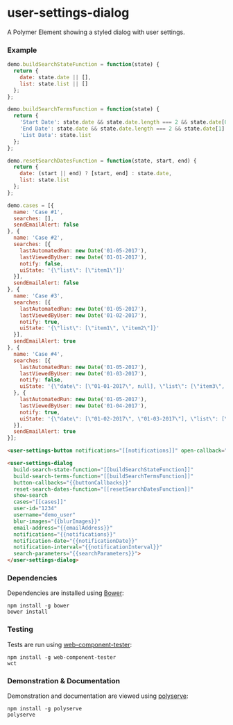 # user-settings-dialog

A Polymer Element showing a styled dialog with user settings.

### Example
```js
demo.buildSearchStateFunction = function(state) {
  return {
    date: state.date || [],
    list: state.list || []
  };
};

demo.buildSearchTermsFunction = function(state) {
  return {
    'Start Date': state.date && state.date.length === 2 && state.date[0] ? [state.date[0]] : [],
    'End Date': state.date && state.date.length === 2 && state.date[1] ? [state.date[1]] : [],
    'List Data': state.list
  };
};

demo.resetSearchDatesFunction = function(state, start, end) {
  return {
    date: (start || end) ? [start, end] : state.date,
    list: state.list
  };
};

demo.cases = [{
  name: 'Case #1',
  searches: [],
  sendEmailAlert: false
}, {
  name: 'Case #2',
  searches: [{
    lastAutomatedRun: new Date('01-05-2017'),
    lastViewedByUser: new Date('01-01-2017'),
    notify: false,
    uiState: '{\"list\": [\"item1\"]}'
  }],
  sendEmailAlert: false
}, {
  name: 'Case #3',
  searches: [{
    lastAutomatedRun: new Date('01-05-2017'),
    lastViewedByUser: new Date('01-02-2017'),
    notify: true,
    uiState: '{\"list\": [\"item1\", \"item2\"]}'
  }],
  sendEmailAlert: true
}, {
  name: 'Case #4',
  searches: [{
    lastAutomatedRun: new Date('01-05-2017'),
    lastViewedByUser: new Date('01-03-2017'),
    notify: false,
    uiState: '{\"date\": [\"01-01-2017\", null], \"list\": [\"item3\", \"item4\"]}'
  }, {
    lastAutomatedRun: new Date('01-05-2017'),
    lastViewedByUser: new Date('01-04-2017'),
    notify: true,
    uiState: '{\"date\": [\"01-02-2017\", \"01-03-2017\"], \"list\": [\"item5\", \"item6\"]}'
  }],
  sendEmailAlert: true
}];
```

```html
<user-settings-button notifications="[[notifications]]" open-callback="[[buttonCallbacks.openSettingsDialog]]"></user-settings-button>

<user-settings-dialog
  build-search-state-function="[[buildSearchStateFunction]]"
  build-search-terms-function="[[buildSearchTermsFunction]]"
  button-callbacks="{{buttonCallbacks}}"
  reset-search-dates-function="[[resetSearchDatesFunction]]"
  show-search
  cases="[[cases]]"
  user-id="1234"
  username="demo_user"
  blur-images="{{blurImages}}"
  email-address="{{emailAddress}}"
  notifications="{{notifications}}"
  notification-date="{{notificationDate}}"
  notification-interval="{{notificationInterval}}"
  search-parameters="{{searchParameters}}">
</user-settings-dialog>
```

### Dependencies

Dependencies are installed using [Bower](http://bower.io/):

    npm install -g bower
    bower install

### Testing

Tests are run using [web-component-tester](https://github.com/Polymer/web-component-tester):

    npm install -g web-component-tester
    wct

### Demonstration & Documentation

Demonstration and documentation are viewed using [polyserve](https://github.com/PolymerLabs/polyserve):

    npm install -g polyserve
    polyserve

